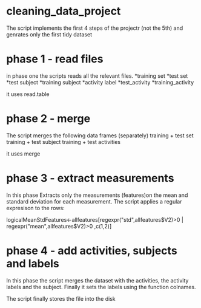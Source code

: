 cleaning_data_project
=====================

The script implements the first 4 steps of the projectr (not the 5th) and genrates only the first tidy dataset

phase 1 - read files
==========================

in phase one the scripts reads all the relevant files.
*training set
*test set
*test subject
*training subject
*activity label
*test_activity
*training_activity

it uses read.table

phase 2 - merge 
================

The script merges the following data frames (separately)
training + test set
training + test subject
training + test activities

it uses merge

phase 3 - extract measurements
===============================
In this phase Extracts only the measurements (features)on the mean and standard deviation for each measurement.
The script applies a regular expresison to the rows:

logicalMeanStdFeatures<-allfeatures[regexpr("std",allfeatures$V2)>0 | regexpr("mean",allfeatures$V2)>0  ,c(1,2)]

phase 4 - add activities, subjects and labels
==============================================
In this phase the script merges the dataset with the activities, the activity labels and the subject.
Finally it sets the labels using the function colnames.



The script finally stores the file into the disk
